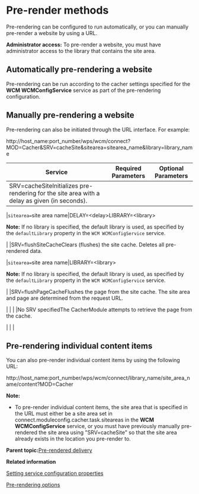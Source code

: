 # Pre-render methods 

Pre-rendering can be configured to run automatically, or you can manually pre-render a website by using a URL.

**Administrator access:** To pre-render a website, you must have administrator access to the library that contains the site area.

## Automatically pre-rendering a website

Pre-rendering can be run according to the cacher settings specified for the **WCM WCMConfigService** service as part of the pre-rendering configuration.

## Manually pre-rendering a website

Pre-rendering can also be initiated through the URL interface. For example:

http://host\_name:port\_number/wps/wcm/connect?MOD=Cacher&SRV=cacheSite&sitearea=sitearea\_name&library=library\_name

|Service|Required Parameters|Optional Parameters|
|-------|-------------------|-------------------|
|SRV=cacheSiteInitializes pre-rendering for the site area with a delay as given \(in seconds\).

|`sitearea=`site area name|DELAY=<delay\>LIBRARY=<library\>

**Note:** If no library is specified, the default library is used, as specified by the `defaultLibrary` property in the `WCM WCMConfigService` service.

|
|SRV=flushSiteCacheClears \(flushes\) the site cache. Deletes all pre-rendered data.

|`sitearea=`site area name|LIBRARY=<library\>

**Note:** If no library is specified, the default library is used, as specified by the `defaultLibrary` property in the `WCM WCMConfigService` service.

|
|SRV=flushPageCacheFlushes the page from the site cache. The site area and page are determined from the request URL.

| | |
|No SRV specifiedThe CacherModule attempts to retrieve the page from the cache.

| | |

## Pre-rendering individual content items

You can also pre-render individual content items by using the following URL:

http://host\_name:port\_number/wps/wcm/connect/library\_name/site\_area\_name/content?MOD=Cacher

**Note:**

-   To pre-render individual content items, the site area that is specified in the URL must either be a site area set in connect.moduleconfig.cacher.task.siteareas in the **WCM WCMConfigService** service, or you must have previously manually pre-rendered the site area using "SRV=cacheSite" so that the site area already exists in the location you pre-render to.

**Parent topic:**[Pre-rendered delivery ](../wcm/wcm_config_delivery_pre-rendered.md)

**Related information**  


[Setting service configuration properties ](../admin-system/adsetcfg.md)

[Pre-rendering options ](../wcm/wcm_config_delivery_pre-rendered_enable.md)

